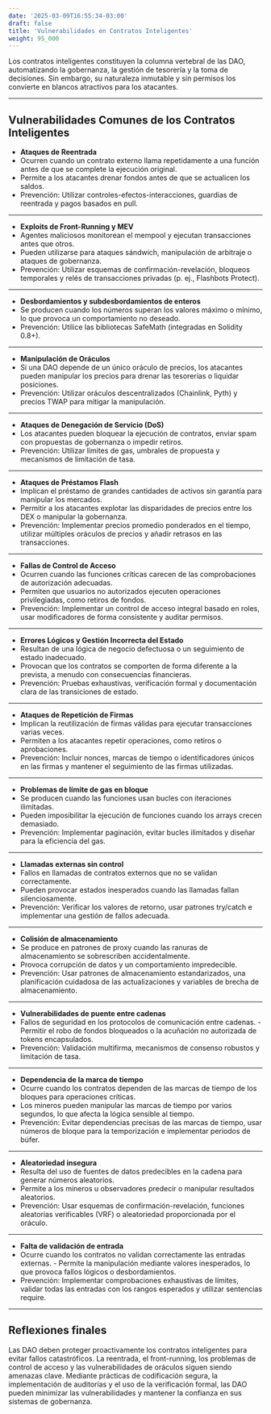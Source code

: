 ```yaml
---
date: '2025-03-09T16:55:34-03:00'
draft: false
title: 'Vulnerabilidades en Contratos Inteligentes'
weight: 95_000
---
```


Los contratos inteligentes constituyen la columna vertebral de las DAO, automatizando la gobernanza, la gestión de tesorería y la toma de decisiones. Sin embargo, su naturaleza inmutable y sin permisos los convierte en blancos atractivos para los atacantes.

---

## **Vulnerabilidades Comunes de los Contratos Inteligentes**

- **Ataques de Reentrada**
- Ocurren cuando un contrato externo llama repetidamente a una función antes de que se complete la ejecución original.
- Permite a los atacantes drenar fondos antes de que se actualicen los saldos.
- Prevención: Utilizar controles-efectos-interacciones, guardias de reentrada y pagos basados ​​en pull.

---

- ​​**Exploits de Front-Running y MEV**
- Agentes maliciosos monitorean el mempool y ejecutan transacciones antes que otros.
- Pueden utilizarse para ataques sándwich, manipulación de arbitraje o ataques de gobernanza.
- Prevención: Utilizar esquemas de confirmación-revelación, bloqueos temporales y relés de transacciones privadas (p. ej., Flashbots Protect).

---

- ​​**Desbordamientos y subdesbordamientos de enteros**
- Se producen cuando los números superan los valores máximo o mínimo, lo que provoca un comportamiento no deseado.
- Prevención: Utilice las bibliotecas SafeMath (integradas en Solidity 0.8+).

---

- **Manipulación de Oráculos**
- Si una DAO depende de un único oráculo de precios, los atacantes pueden manipular los precios para drenar las tesorerías o liquidar posiciones.
- Prevención: Utilizar oráculos descentralizados (Chainlink, Pyth) y precios TWAP para mitigar la manipulación.

- ---

- ​​**Ataques de Denegación de Servicio (DoS)**
- Los atacantes pueden bloquear la ejecución de contratos, enviar spam con propuestas de gobernanza o impedir retiros.
- Prevención: Utilizar límites de gas, umbrales de propuesta y mecanismos de limitación de tasa.

- ---

- ​​**Ataques de Préstamos Flash**
- Implican el préstamo de grandes cantidades de activos sin garantía para manipular los mercados.
- Permitir a los atacantes explotar las disparidades de precios entre los DEX o manipular la gobernanza.
- Prevención: Implementar precios promedio ponderados en el tiempo, utilizar múltiples oráculos de precios y añadir retrasos en las transacciones.

---

- ​​**Fallas de Control de Acceso**
- Ocurren cuando las funciones críticas carecen de las comprobaciones de autorización adecuadas.
- Permiten que usuarios no autorizados ejecuten operaciones privilegiadas, como retiros de fondos.
- Prevención: Implementar un control de acceso integral basado en roles, usar modificadores de forma consistente y auditar permisos.

- ---

- ​​**Errores Lógicos y Gestión Incorrecta del Estado**
- Resultan de una lógica de negocio defectuosa o un seguimiento de estado inadecuado.
- Provocan que los contratos se comporten de forma diferente a la prevista, a menudo con consecuencias financieras.
- Prevención: Pruebas exhaustivas, verificación formal y documentación clara de las transiciones de estado.

- ---

- ​​**Ataques de Repetición de Firmas**
- Implican la reutilización de firmas válidas para ejecutar transacciones varias veces.
- Permiten a los atacantes repetir operaciones, como retiros o aprobaciones.
- Prevención: Incluir nonces, marcas de tiempo o identificadores únicos en las firmas y mantener el seguimiento de las firmas utilizadas.

---

- ​​**Problemas de límite de gas en bloque**
- Se producen cuando las funciones usan bucles con iteraciones ilimitadas.
- Pueden imposibilitar la ejecución de funciones cuando los arrays crecen demasiado.
- Prevención: Implementar paginación, evitar bucles ilimitados y diseñar para la eficiencia del gas.

- ---

- ​​**Llamadas externas sin control**
- Fallos en llamadas de contratos externos que no se validan correctamente.
- Pueden provocar estados inesperados cuando las llamadas fallan silenciosamente.
- Prevención: Verificar los valores de retorno, usar patrones try/catch e implementar una gestión de fallos adecuada.

- ---

- ​​**Colisión de almacenamiento**
- Se produce en patrones de proxy cuando las ranuras de almacenamiento se sobrescriben accidentalmente.
- Provoca corrupción de datos y un comportamiento impredecible.
- Prevención: Usar patrones de almacenamiento estandarizados, una planificación cuidadosa de las actualizaciones y variables de brecha de almacenamiento.

- ---

- ​​**Vulnerabilidades de puente entre cadenas**
- Fallos de seguridad en los protocolos de comunicación entre cadenas. - Permitir el robo de fondos bloqueados o la acuñación no autorizada de tokens encapsulados.
- Prevención: Validación multifirma, mecanismos de consenso robustos y limitación de tasa.

- ---

- ​​**Dependencia de la marca de tiempo**
- Ocurre cuando los contratos dependen de las marcas de tiempo de los bloques para operaciones críticas.
- Los mineros pueden manipular las marcas de tiempo por varios segundos, lo que afecta la lógica sensible al tiempo.
- Prevención: Evitar dependencias precisas de las marcas de tiempo, usar números de bloque para la temporización e implementar periodos de búfer.

- ---

- ​​**Aleatoriedad insegura**
- Resulta del uso de fuentes de datos predecibles en la cadena para generar números aleatorios.
- Permite a los mineros u observadores predecir o manipular resultados aleatorios.
- Prevención: Usar esquemas de confirmación-revelación, funciones aleatorias verificables (VRF) o aleatoriedad proporcionada por el oráculo.

- ---

- ​​**Falta de validación de entrada**
- Ocurre cuando los contratos no validan correctamente las entradas externas. - Permite la manipulación mediante valores inesperados, lo que provoca fallos lógicos o desbordamientos.
- Prevención: Implementar comprobaciones exhaustivas de límites, validar todas las entradas con los rangos esperados y utilizar sentencias require.

---

## **Reflexiones finales**

Las DAO deben proteger proactivamente los contratos inteligentes para evitar fallos catastróficos. La reentrada, el front-running, los problemas de control de acceso y las vulnerabilidades de oráculos siguen siendo amenazas clave. Mediante prácticas de codificación segura, la implementación de auditorías y el uso de la verificación formal, las DAO pueden minimizar las vulnerabilidades y mantener la confianza en sus sistemas de gobernanza.